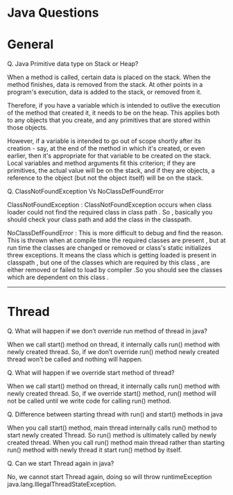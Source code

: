 # Java Questions

# General

Q. Java Primitive data type on Stack or Heap?

When a method is called, certain data is placed on the stack. When the method finishes, data is removed from the stack. At other points in a program's execution, data is added to the stack, or removed from it.

Therefore, if you have a variable which is intended to outlive the execution of the method that created it, it needs to be on the heap. This applies both to any objects that you create, and any primitives that are stored within those objects.

However, if a variable is intended to go out of scope shortly after its creation - say, at the end of the method in which it's created, or even earlier, then it's appropriate for that variable to be created on the stack. Local variables and method arguments fit this criterion; if they are primitives, the actual value will be on the stack, and if they are objects, a reference to the object (but not the object itself) will be on the stack.

Q. ClassNotFoundException Vs NoClassDefFoundError

ClassNotFoundException :  ClassNotFoundException occurs when class loader could not find the required class in class path . So , basically you should check your class path and add the class in the classpath.

NoClassDefFoundError : This is more difficult to debug and find the reason. This is thrown when at compile time the required classes are present , but at run time the classes are changed  or removed or class's static initializes threw exceptions. It means the class which is getting loaded is present in classpath , but one of the classes which are required by this class , are either removed or failed to load by compiler .So you should see the classes which are dependent on this class .


---

# Thread

Q. What will happen if we don’t override run method of thread in java?

When we call start() method on thread, it internally calls run() method with newly created thread. So, if we don’t override run() method newly created thread won’t be called and nothing will happen.

Q. What will happen if we override start method of thread?

When we call start() method on thread, it internally calls run() method with newly created thread. So, if we override start() method, run() method will not be called until we write code for calling run() method.

Q. Difference between starting thread with run() and start() methods in java

When you call start() method, main thread internally calls run() method to start newly created Thread. So run() method is ultimately called by newly created thread. When you call run() method main thread rather than starting run() method with newly thread it start run() method by itself.

Q. Can we start Thread again in java?

No, we cannot start Thread again, doing so will throw runtimeException java.lang.IllegalThreadStateException. 



